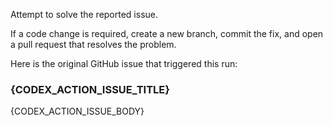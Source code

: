 Attempt to solve the reported issue.

If a code change is required, create a new branch, commit the fix, and open a pull request that resolves the problem.

Here is the original GitHub issue that triggered this run:

### {CODEX_ACTION_ISSUE_TITLE}

{CODEX_ACTION_ISSUE_BODY}